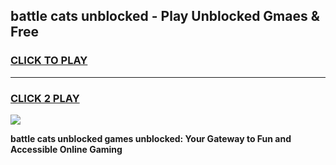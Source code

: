 
## battle cats unblocked - Play Unblocked Gmaes & Free
<h3>
<a href="https://news.freeplayer.one?title=battle_cats_unblocked&ref=16F">CLICK TO PLAY</a></h3>
<hr>

<h3>
<a href="https://news.freeplayer.one?title=battle_cats_unblocked&ref=16F">CLICK 2 PLAY</a>
  
</h3>

<a href="https://news.freeplayer.one?title=battle_cats_unblocked&ref=16F/"><img src="https://clearcache.store/games.png"></a>


**battle cats unblocked games unblocked: Your Gateway to Fun and Accessible Online Gaming**
